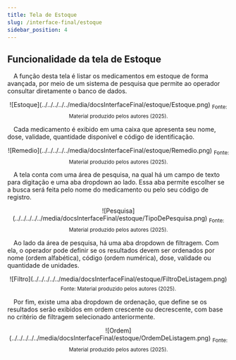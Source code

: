 ```yaml
---
title: Tela de Estoque
slug: /interface-final/estoque
sidebar_position: 4
---
```


## Funcionalidade da tela de Estoque

&emsp;A função desta tela é listar os medicamentos em estoque de forma avançada, por meio de um sistema de pesquisa que permite ao operador consultar diretamente o banco de dados.

<div align="center">
![Estoque](../../../../../media/docsInterfaceFinal/estoque/Estoque.png)
<sub>Fonte: Material produzido pelos autores (2025).</sub>
</div>

&emsp;Cada medicamento é exibido em uma caixa que apresenta seu nome, dose, validade, quantidade disponível e código de identificação.

<div align="center">
![Remedio](../../../../../media/docsInterfaceFinal/estoque/Remedio.png)
<sub>Fonte: Material produzido pelos autores (2025).</sub>
</div>

&emsp;A tela conta com uma área de pesquisa, na qual há um campo de texto para digitação e uma aba dropdown ao lado. Essa aba permite escolher se a busca será feita pelo nome do medicamento ou pelo seu código de registro.

<div align="center">
![Pesquisa](../../../../../media/docsInterfaceFinal/estoque/TipoDePesquisa.png)
<sub>Fonte: Material produzido pelos autores (2025).</sub>
</div>

&emsp;Ao lado da área de pesquisa, há uma aba dropdown de filtragem. Com ela, o operador pode definir se os resultados devem ser ordenados por nome (ordem alfabética), código (ordem numérica), dose, validade ou quantidade de unidades.

<div align="center">
![Filtro](../../../../../media/docsInterfaceFinal/estoque/FiltroDeListagem.png)
<sub>Fonte: Material produzido pelos autores (2025).</sub>
</div>

&emsp;Por fim, existe uma aba dropdown de ordenação, que define se os resultados serão exibidos em ordem crescente ou decrescente, com base no critério de filtragem selecionado anteriormente.

<div align="center">
![Ordem](../../../../../media/docsInterfaceFinal/estoque/OrdemDeListagem.png)
<sub>Fonte: Material produzido pelos autores (2025).</sub>
</div>

